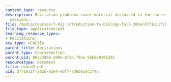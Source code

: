 ```yaml
---
content_type: resource
description: Recitation problems cover material discussed in the corresponding lecture
  sessions.
file: /media/courses/7-012-introduction-to-biology-fall-2004/d771e11f2b2d82e4edf77d6b85ac1f46_neuro2.pdf
file_type: application/pdf
learning_resource_types:
- Recitations
ocw_type: OCWFile
parent_title: Recitations
parent_type: CourseSection
parent_uid: 862c3488-d99e-bf2a-f92e-5bb0d0196225
resourcetype: Document
title: neuro2.pdf
uid: d771e11f-2b2d-82e4-edf7-7d6b85ac1f46
---
```

